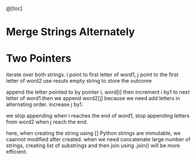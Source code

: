 @[toc]
# Merge Strings Alternately

# Two Pointers

iterate over both strings.
i point to first letter of word1, j point to the first letter of word2
use resuts empty string to store the outcome

append the letter pointed to by pointer i, word[i] then increment i by1 to next letter of word1.then we append word2[j] because we need add letters in alternating order. increase j by1.

we stop appending when i reaches the end of word1, stop appending letters from word2 when j reach the end.

here, when creating the string using []
Python strings are immutable, we caannot modified after created.
when we need concatenate large number of strings, creating list of substrings and then join using .join() will be more efficient.



